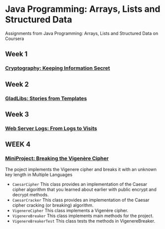 # Java Programming: Arrays, Lists and Structured Data
Assignments from Java Programming: Arrays, Lists and Structured Data on Coursera

## Week 1
### [Cryptography: Keeping Information Secret](https://github.com/akueisara/java-programming-arrays-lists-and-structured-data/tree/master/src/assignment/week1)

## Week 2
### [GladLibs: Stories from Templates](https://github.com/akueisara/java-programming-arrays-lists-and-structured-data/tree/master/src/assignment/week2)

## Week 3
### [Web Server Logs: From Logs to Visits](https://github.com/akueisara/java-programming-arrays-lists-and-structured-data/tree/master/src/assignment/week3)

## WEEK 4
### [MiniProject: Breaking the Vigenère Cipher](https://github.com/akueisara/java-programming-arrays-lists-and-structured-data/tree/master/src/assignment/week4)
The poject implements the Vigenere cipher and breaks it with an unknown key length in Multiple Languages
* <code>CaesarCipher</code> This class provides an implementation of the Caesar cipher algorithm that you learned about earlier with public encrypt and decrypt methods.
* <code>CaesarCracker</code> This class provides an implementation of the Caesar cipher cracking (or breaking) algorithm.
* <code>VigenereCipher</code> This class implements a Vigenère cipher.
* <code>VigenereBreaker</code> This class implements main methods for the project.
* <code>VigenereBreakerTest</code> This class tests the methods in VigenereBreaker.
